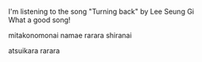 I'm listening to the song "Turning back" by Lee Seung Gi  
What a good song!

mitakonomonai namae rarara shiranai

atsuikara rarara
